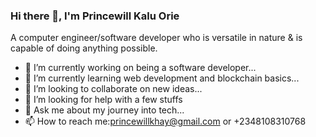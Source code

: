 ### Hi there 👋, I'm Princewill Kalu Orie

A computer engineer/software developer who is versatile in nature & is capable of doing anything possible.



- 🔭 I’m currently working on being a software developer...
- 🌱 I’m currently learning web development and blockchain basics...
- 👯 I’m looking to collaborate on new ideas...
- 🤔 I’m looking for help with a few stuffs
- 💬 Ask me about my journey into tech...
- 📫 How to reach me:princewillkhay@gmail.com or +2348108310768

